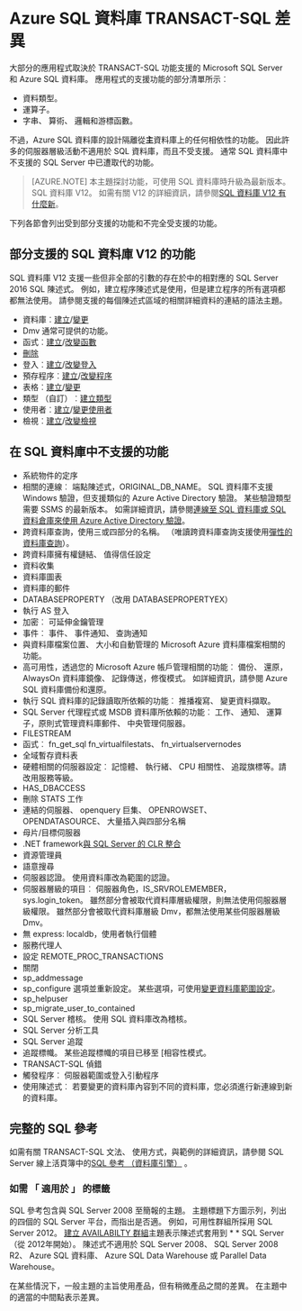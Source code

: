 <properties
   pageTitle="不支援的 SQL Azure 資料庫 T SQL 中 |Microsoft Azure"
   description="小於完全支援的 Azure SQL 資料庫交易 SQL 陳述式"
   services="sql-database"
   documentationCenter=""
   authors="BYHAM"
   manager="jhubbard"
   editor=""
   tags=""/>

<tags
   ms.service="sql-database"
   ms.devlang="na"
   ms.topic="article"
   ms.tgt_pltfrm="na"
   ms.workload="data-management"
   ms.date="08/30/2016"
   ms.author="rick.byham@microsoft.com"/>

# <a name="azure-sql-database-transact-sql-differences"></a>Azure SQL 資料庫 TRANSACT-SQL 差異


大部分的應用程式取決於 TRANSACT-SQL 功能支援的 Microsoft SQL Server 和 Azure SQL 資料庫。 應用程式的支援功能的部分清單所示︰

- 資料類型。
- 運算子。
- 字串、 算術、 邏輯和游標函數。

不過，Azure SQL 資料庫的設計隔離從**主**資料庫上的任何相依性的功能。 因此許多的伺服器層級活動不適用於 SQL 資料庫，而且不受支援。 通常 SQL 資料庫中不支援的 SQL Server 中已遭取代的功能。

> [AZURE.NOTE]
> 本主題探討功能，可使用 SQL 資料庫時升級為最新版本。SQL 資料庫 V12。 如需有關 V12 的詳細資訊，請參閱[SQL 資料庫 V12 有什麼新](sql-database-v12-whats-new.md)。

下列各節會列出受到部分支援的功能和不完全受支援的功能。


## <a name="features-partially-supported-in-sql-database-v12"></a>部分支援的 SQL 資料庫 V12 的功能

SQL 資料庫 V12 支援一些但非全部的引數的存在於中的相對應的 SQL Server 2016 SQL 陳述式。 例如，建立程序陳述式是使用，但是建立程序的所有選項都都無法使用。 請參閱支援的每個陳述式區域的相關詳細資料的連結的語法主題。

- 資料庫︰[建立](https://msdn.microsoft.com/library/dn268335.aspx )/[變更](https://msdn.microsoft.com/library/ms174269.aspx)
- Dmv 通常可提供的功能。
- 函式︰[建立](https://msdn.microsoft.com/library/ms186755.aspx)/[改變函數](https://msdn.microsoft.com/library/ms186967.aspx)
- [刪除](https://msdn.microsoft.com/library/ms173730.aspx) 
- 登入︰[建立](https://msdn.microsoft.com/library/ms189751.aspx)/[改變登入](https://msdn.microsoft.com/library/ms189828.aspx)
- 預存程序︰[建立](https://msdn.microsoft.com/library/ms187926.aspx)/[改變程序](https://msdn.microsoft.com/library/ms189762.aspx)
- 表格︰[建立](https://msdn.microsoft.com/library/dn305849.aspx)/[變更](https://msdn.microsoft.com/library/ms190273.aspx)
- 類型 （自訂）︰[建立類型](https://msdn.microsoft.com/library/ms175007.aspx)
- 使用者︰[建立](https://msdn.microsoft.com/library/ms173463.aspx)/[變更使用者](https://msdn.microsoft.com/library/ms176060.aspx)
- 檢視︰[建立](https://msdn.microsoft.com/library/ms187956.aspx)/[改變檢視](https://msdn.microsoft.com/library/ms173846.aspx)

## <a name="features-not-supported-in-sql-database"></a>在 SQL 資料庫中不支援的功能

- 系統物件的定序
- 相關的連線︰ 端點陳述式，ORIGINAL_DB_NAME。 SQL 資料庫不支援 Windows 驗證，但支援類似的 Azure Active Directory 驗證。 某些驗證類型需要 SSMS 的最新版本。 如需詳細資訊，請參閱[連線至 SQL 資料庫或 SQL 資料倉庫來使用 Azure Active Directory 驗證](sql-database-aad-authentication.md)。
- 跨資料庫查詢，使用三或四部分的名稱。 （唯讀跨資料庫查詢支援使用[彈性的資料庫查詢](sql-database-elastic-query-overview.md)）。
- 跨資料庫擁有權鏈結、 值得信任設定
- 資料收集
- 資料庫圖表
- 資料庫的郵件
- DATABASEPROPERTY （改用 DATABASEPROPERTYEX）
- 執行 AS 登入
- 加密︰ 可延伸金鑰管理
- 事件︰ 事件、 事件通知、 查詢通知
- 與資料庫檔案位置、 大小和自動管理的 Microsoft Azure 資料庫檔案相關的功能。
- 高可用性，透過您的 Microsoft Azure 帳戶管理相關的功能︰ 備份、 還原，AlwaysOn 資料庫鏡像、 記錄傳送，修復模式。 如詳細資訊，請參閱 Azure SQL 資料庫備份和還原。
- 執行 SQL 資料庫的記錄讀取所依賴的功能︰ 推播複寫、 變更資料擷取。
- SQL Server 代理程式或 MSDB 資料庫所依賴的功能︰ 工作、 通知、 運算子，原則式管理資料庫郵件、 中央管理伺服器。
- FILESTREAM
- 函式︰ fn_get_sql fn_virtualfilestats、 fn_virtualservernodes
- 全域暫存資料表
- 硬體相關的伺服器設定︰ 記憶體、 執行緒、 CPU 相關性、 追蹤旗標等。請改用服務等級。
- HAS_DBACCESS
- 刪除 STATS 工作
- 連結的伺服器、 openquery 巨集、 OPENROWSET、 OPENDATASOURCE、 大量插入與四部分名稱
- 母片/目標伺服器
- .NET framework[與 SQL Server 的 CLR 整合](http://msdn.microsoft.com/library/ms254963.aspx)
- 資源管理員
- 語意搜尋
- 伺服器認證。 使用資料庫改為範圍的認證。
- 伺服器層級的項目︰ 伺服器角色，IS_SRVROLEMEMBER，sys.login_token。 雖然部分會被取代資料庫層級權限，則無法使用伺服器層級權限。 雖然部分會被取代資料庫層級 Dmv，都無法使用某些伺服器層級 Dmv。
- 無 express: localdb，使用者執行個體
- 服務代理人
- 設定 REMOTE_PROC_TRANSACTIONS
- 關閉
- sp_addmessage
- sp_configure 選項並重新設定。 某些選項，可使用[變更資料庫範圍設定](https://msdn.microsoft.com/library/mt629158.aspx)。
- sp_helpuser
- sp_migrate_user_to_contained
- SQL Server 稽核。 使用 SQL 資料庫改為稽核。
- SQL Server 分析工具
- SQL Server 追蹤
- 追蹤標幟。 某些追蹤標幟的項目已移至 [相容性模式。
- TRANSACT-SQL 偵錯
- 觸發程序︰ 伺服器範圍或登入引動程序
- 使用陳述式︰ 若要變更的資料庫內容到不同的資料庫，您必須進行新連線到新的資料庫。


## <a name="full-transact-sql-reference"></a>完整的 SQL 參考

如需有關 TRANSACT-SQL 文法、 使用方式，與範例的詳細資訊，請參閱 SQL Server 線上活頁簿中的[SQL 參考 （資料庫引擎）](https://msdn.microsoft.com/library/bb510741.aspx) 。 

### <a name="about-the-applies-to-tags"></a>如需 「 適用於 」 的標籤

SQL 參考包含與 SQL Server 2008 至簡報的主題。 主題標題下方圖示列，列出的四個的 SQL Server 平台，而指出是否適。 例如，可用性群組所採用 SQL Server 2012。 [建立 AVAILABILTY 群組](https://msdn.microsoft.com/library/ff878399.aspx)主題表示陳述式套用到 * * SQL Server （從 2012年開始）。 陳述式不適用於 SQL Server 2008、 SQL Server 2008 R2、 Azure SQL 資料庫、 Azure SQL Data Warehouse 或 Parallel Data Warehouse。

在某些情況下，一般主題的主旨使用產品，但有稍微產品之間的差異。 在主題中的適當的中間點表示差異。

